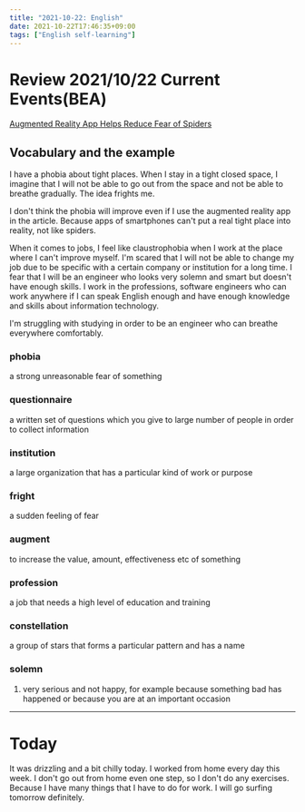 ```yaml
---
title: "2021-10-22: English"
date: 2021-10-22T17:46:35+09:00
tags: ["English self-learning"]
---
```

# Review 2021/10/22 Current Events(BEA)

[Augmented Reality App Helps Reduce Fear of Spiders](https://eikaiwa.dmm.com/app/daily-news/article/augmented-reality-app-helps-reduce-fear-of-spiders/LRZbKCUDEeyynduGFs7vpg#exercise-1)

## Vocabulary and the example
I have a phobia about tight places.
When I stay in a tight closed space, I imagine that I will not be able to go out from the space and not be able to breathe gradually.
The idea frights me.

I don't think the phobia will improve even if I use the augmented reality app in the article.
Because apps of smartphones can't put a real tight place into reality, not  like spiders.

When it comes to jobs, I feel like claustrophobia when I work at the place where I can't improve myself.
I'm scared that I will not be able to change my job due to be specific with a certain company or institution for a long time.
I fear that I will be an engineer who looks very solemn and smart but doesn't have enough skills.
I work in the professions, software engineers who can work anywhere if I can speak English enough and have enough knowledge and skills about information technology.

I'm struggling with studying in order to be an engineer who can breathe everywhere comfortably.

### phobia
a strong unreasonable fear of something

### questionnaire
a written set of questions which you give to large number of people in order to collect information

### institution
a large organization that has a particular kind of work or purpose

### fright
a sudden feeling of fear

### augment
to increase the value, amount, effectiveness etc of something

### profession
a job that needs a high level of education and training

### constellation
a group of stars that forms a particular pattern and has a name

### solemn
1. very serious and not happy, for example because something bad has happened or because you are at an important occasion

---

# Today
It was drizzling and a bit chilly today.
I worked from home every day this week.
I don't go out from home even one step, so I don't do any exercises.
Because I have many things that I have to do for work.
I will go surfing tomorrow definitely.
